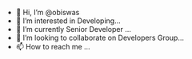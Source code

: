 - 👋 Hi, I’m @obiswas
- 👀 I’m interested in Developing...
- 🌱 I’m currently Senior Developer ...
- 💞️ I’m looking to collaborate on Developers Group...
- 📫 How to reach me ...

<!---
obiswas/obiswas is a ✨ special ✨ repository because its `README.md` (this file) appears on your GitHub profile.
You can click the Preview link to take a look at your changes.
--->
